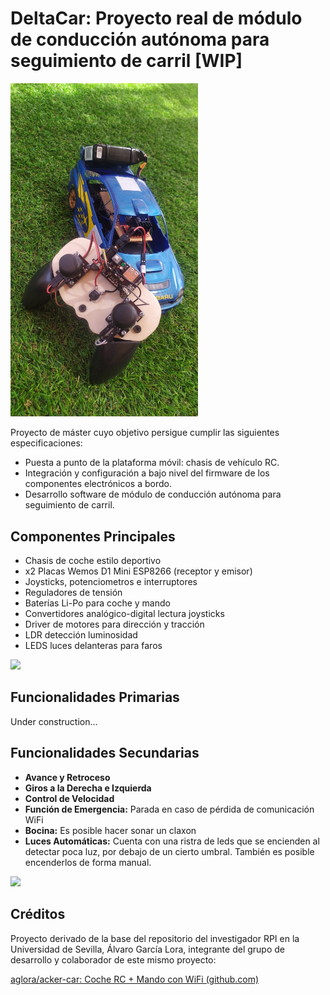# DeltaCar: Proyecto real de módulo de conducción autónoma para seguimiento de carril [WIP]

<img src="Imgs/1.jpg" width="300">

Proyecto de máster cuyo objetivo persigue cumplir las siguientes especificaciones:

* Puesta a punto de la plataforma móvil: chasis de vehículo RC.
* Integración y configuración a bajo nivel del firmware de los componentes electrónicos a bordo.
* Desarrollo software de módulo de conducción autónoma para seguimiento de carril.

## Componentes Principales

- Chasis de coche estilo deportivo
- x2 Placas Wemos D1 Mini ESP8266 (receptor y emisor)
- Joysticks, potenciometros e interruptores
- Reguladores de tensión
- Baterías Li-Po para coche y mando
- Convertidores analógico-digital lectura joysticks
- Driver de motores para dirección y tracción
- LDR detección luminosidad
- LEDS luces delanteras para faros

<img src="Imgs/2.gif" width="300">



## Funcionalidades Primarias

Under construction...

## Funcionalidades Secundarias

- **Avance y Retroceso**
- **Giros a la Derecha e Izquierda**
- **Control de Velocidad**
- **Función de Emergencia:** Parada en caso de pérdida de comunicación WiFi
- **Bocina:** Es posible hacer sonar un claxon
- **Luces Automáticas:** Cuenta con una ristra de leds que se encienden al detectar poca luz, por debajo de un cierto umbral. También es posible encenderlos de forma manual.

<img src="Imgs/3.gif" width="300">

## Créditos

Proyecto derivado de la base del repositorio del investigador RPI en la Universidad de Sevilla, Álvaro García Lora, integrante del grupo de desarrollo y colaborador de este mismo proyecto:

[aglora/acker-car: Coche RC + Mando con WiFi (github.com)](https://github.com/aglora/acker-car)

